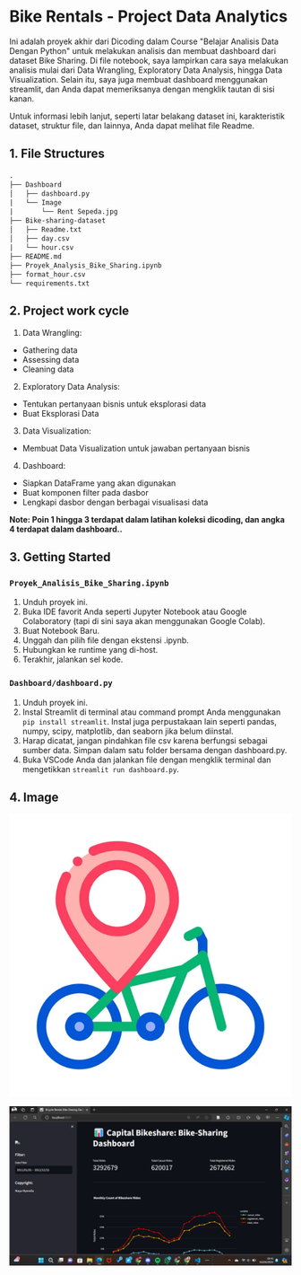 
# Bike Rentals - Project Data Analytics

Ini adalah proyek akhir dari Dicoding dalam Course "Belajar Analisis Data Dengan Python" untuk melakukan analisis dan membuat dashboard dari dataset Bike Sharing. Di file notebook, saya lampirkan cara saya melakukan analisis mulai dari Data Wrangling, Exploratory Data Analysis, hingga Data Visualization. Selain itu, saya juga membuat dashboard menggunakan streamlit, dan Anda dapat memeriksanya dengan mengklik tautan di sisi kanan.

Untuk informasi lebih lanjut, seperti latar belakang dataset ini, karakteristik dataset, struktur file, dan lainnya, Anda dapat melihat file Readme.

## 1. File Structures
```
.
├── Dashboard
│   ├── dashboard.py
|   └── Image
|       └── Rent Sepeda.jpg
├── Bike-sharing-dataset
│   ├── Readme.txt
│   ├── day.csv
|   └── hour.csv
├── README.md
├── Proyek_Analysis_Bike_Sharing.ipynb
├── format_hour.csv
└── requirements.txt
```

## 2. Project work cycle
1. Data Wrangling: 
 - Gathering data
 - Assessing data
 - Cleaning data
2. Exploratory Data Analysis:
 - Tentukan pertanyaan bisnis untuk eksplorasi data
 - Buat Eksplorasi Data
3. Data Visualization:
 - Membuat Data Visualization untuk jawaban pertanyaan bisnis
4. Dashboard:
 - Siapkan DataFrame yang akan digunakan
 - Buat komponen filter pada dasbor
 - Lengkapi dasbor dengan berbagai visualisasi data

**Note: Poin 1 hingga 3 terdapat dalam latihan koleksi dicoding, dan angka 4 terdapat dalam dashboard..**

## 3. Getting Started
### `Proyek_Analisis_Bike_Sharing.ipynb`
1. Unduh proyek ini.
2. Buka IDE favorit Anda seperti Jupyter Notebook atau Google Colaboratory (tapi di sini saya akan menggunakan Google Colab).
3. Buat Notebook Baru.
4. Unggah dan pilih file dengan ekstensi .ipynb.
5. Hubungkan ke runtime yang di-host.
6. Terakhir, jalankan sel kode.

### `Dashboard/dashboard.py`
1. Unduh proyek ini.
2. Instal Streamlit di terminal atau command prompt Anda menggunakan `pip install streamlit`. Instal juga perpustakaan lain seperti pandas, numpy, scipy, matplotlib, dan seaborn jika belum diinstal.
3. Harap dicatat, jangan pindahkan file csv karena berfungsi sebagai sumber data. Simpan dalam satu folder bersama dengan dashboard.py.
4. Buka VSCode Anda dan jalankan file dengan mengklik terminal dan mengetikkan `streamlit run dashboard.py`.

## 4. Image

![alt text](https://github.com/Maya0102/Proyek_Analisis_Bike_Sharing/blob/fcf5bf4df479d7b61a8a4ad6232e6f11692c11b0/Image/Rent%20Sepeda.jpg)

![alt text](https://github.com/Maya0102/Proyek_Analisis_Bike_Sharing/blob/cb523e9efc035509b1ada3d01b1a5659b7da0495/Image/Screenshot%202024-03-04%20184515.png)
